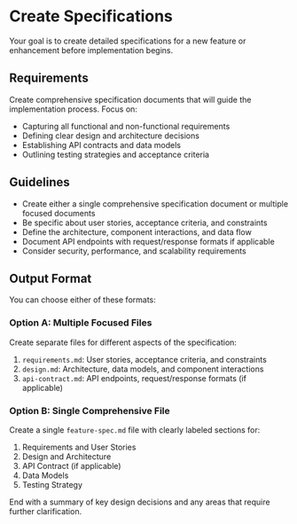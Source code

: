 # Create Specifications

Your goal is to create detailed specifications for a new feature or enhancement before implementation begins.

## Requirements

Create comprehensive specification documents that will guide the implementation process. Focus on:

- Capturing all functional and non-functional requirements
- Defining clear design and architecture decisions
- Establishing API contracts and data models
- Outlining testing strategies and acceptance criteria

## Guidelines

- Create either a single comprehensive specification document or multiple focused documents
- Be specific about user stories, acceptance criteria, and constraints
- Define the architecture, component interactions, and data flow
- Document API endpoints with request/response formats if applicable
- Consider security, performance, and scalability requirements

## Output Format

You can choose either of these formats:

### Option A: Multiple Focused Files

Create separate files for different aspects of the specification:
1. `requirements.md`: User stories, acceptance criteria, and constraints
2. `design.md`: Architecture, data models, and component interactions
3. `api-contract.md`: API endpoints, request/response formats (if applicable)

### Option B: Single Comprehensive File

Create a single `feature-spec.md` file with clearly labeled sections for:
1. Requirements and User Stories
2. Design and Architecture
3. API Contract (if applicable)
4. Data Models
5. Testing Strategy

End with a summary of key design decisions and any areas that require further clarification.
